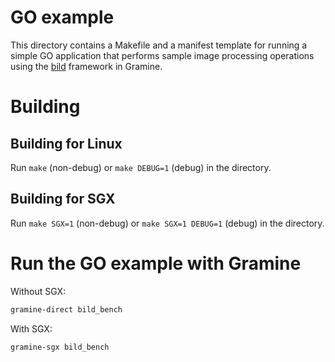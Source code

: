 # GO example

This directory contains a Makefile and a manifest template for running a simple
GO application that performs sample image processing operations using the 
[bild](https://github.com/anthonynsimon/bild/) framework in Gramine.

# Building

## Building for Linux

Run `make` (non-debug) or `make DEBUG=1` (debug) in the directory.

## Building for SGX

Run `make SGX=1` (non-debug) or `make SGX=1 DEBUG=1` (debug) in the directory.

# Run the GO example with Gramine

Without SGX:
```sh
gramine-direct bild_bench
```

With SGX:
```sh
gramine-sgx bild_bench
```

